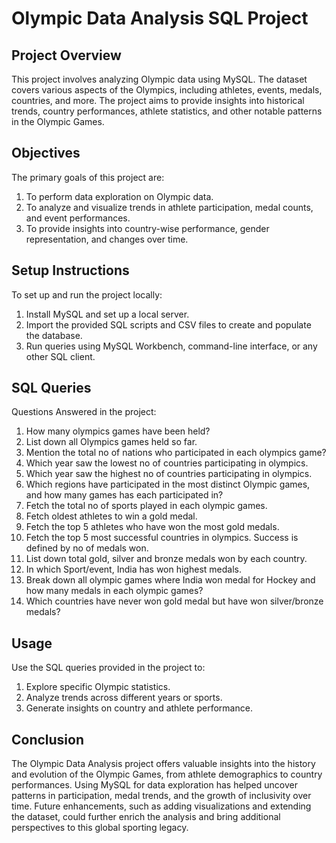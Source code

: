 # Olympic Data Analysis SQL Project

## Project Overview

This project involves analyzing Olympic data using MySQL. The dataset covers various aspects of the Olympics, including athletes, events, medals, countries, and more. The project aims to provide insights into historical trends, country performances, athlete statistics, and other notable patterns in the Olympic Games.

## Objectives

The primary goals of this project are:
   
1. To perform data exploration on Olympic data.
2. To analyze and visualize trends in athlete participation, medal counts, and event performances.
3. To provide insights into country-wise performance, gender representation, and changes over time.


## Setup Instructions

To set up and run the project locally:
1. Install MySQL and set up a local server.
2. Import the provided SQL scripts and CSV files to create and populate the database.
3. Run queries using MySQL Workbench, command-line interface, or any other SQL client.


## SQL Queries

Questions Answered in the project:

1. How many olympics games have been held?
2. List down all Olympics games held so far.
3. Mention the total no of nations who participated in each olympics game?
4. Which year saw the lowest no of countries participating in olympics.
5. Which year saw the highest no of countries participating in olympics.
6. Which regions have participated in the most distinct Olympic games, and how many games has each participated in?
7. Fetch the total no of sports played in each olympic games.
8. Fetch oldest athletes to win a gold medal.
9. Fetch the top 5 athletes who have won the most gold medals.
10. Fetch the top 5 most successful countries in olympics. Success is defined by no of medals won.
11. List down total gold, silver and bronze medals won by each country.
12. In which Sport/event, India has won highest medals.
13. Break down all olympic games where India won medal for Hockey and how many medals in each olympic games?
14. Which countries have never won gold medal but have won silver/bronze medals?

## Usage

Use the SQL queries provided in the project to:
1. Explore specific Olympic statistics.
2. Analyze trends across different years or sports.
3. Generate insights on country and athlete performance.


## Conclusion

The Olympic Data Analysis project offers valuable insights into the history and evolution of the Olympic Games, from athlete demographics to country performances. Using MySQL for data exploration has helped uncover patterns in participation, medal trends, and the growth of inclusivity over time. Future enhancements, such as adding visualizations and extending the dataset, could further enrich the analysis and bring additional perspectives to this global sporting legacy.
